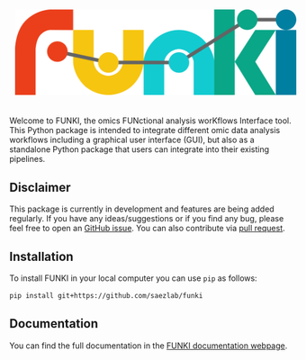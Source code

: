 <img style='padding: 10px 10px 20px 10px;' src='./docs/source/_images/funki_logo.svg' width='500'>

Welcome to FUNKI, the omics FUNctional analysis worKflows Interface tool. This
Python package is intended to integrate different omic data analysis workflows
including a graphical user interface (GUI), but also as a standalone Python
package that users can integrate into their existing pipelines.

## Disclaimer
This package is currently in development and features are being added regularly.
If you have any ideas/suggestions or if you find any bug, please feel free to
open an [GitHub issue](https://github.com/saezlab/FUNKI/issues). You can also
contribute via [pull request](https://github.com/saezlab/FUNKI/pulls).

## Installation
To install FUNKI in your local computer you can use `pip` as follows:

```bash
pip install git+https://github.com/saezlab/funki
```

## Documentation
You can find the full documentation in the
[FUNKI documentation webpage](https://saezlab.github.io/FUNKI/).
